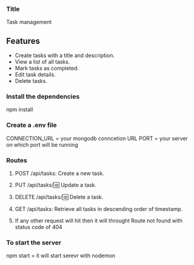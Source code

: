 ### Title
Task management

## Features

- Create tasks with a title and description.
- View a list of all tasks.
- Mark tasks as completed.
- Edit task details.
- Delete tasks.

### Install the dependencies
npm install

### Create a .env file
CONNECTION_URL = your mongodb conncetion URL
PORT = your server on which port will be running

### Routes
1. POST /api/tasks: Create a new task.
2. PUT /api/tasks/:id: Update a task.
3. DELETE /api/tasks/:id: Delete a task.
4. GET /api/tasks: Retrieve all tasks in descending order of timestamp.

5. If any other request will hit then it will throught Route not found with status code of 404

### To start the server
npm start =  it will start serevr with nodemon